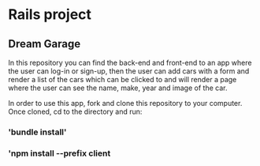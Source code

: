 # Rails project

## Dream Garage

In this repository you can find the back-end and front-end to an app where the user can log-in or sign-up, then the user can add cars with a form and render a list of the cars which can be clicked to and will render a page where the user can see the name, make, year and image of the car.

 In order to use this app, fork and clone this repository to your computer. Once cloned, cd to the directory and run:

### 'bundle install'
### 'npm install --prefix client